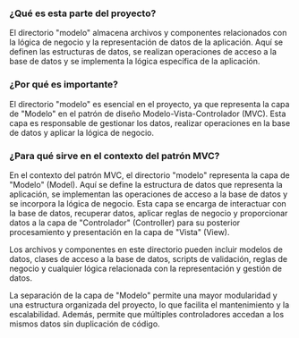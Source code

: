 ### ¿Qué es esta parte del proyecto?

El directorio "modelo" almacena archivos y componentes relacionados con la lógica de negocio y la representación de datos de la aplicación. Aquí se definen las estructuras de datos, se realizan operaciones de acceso a la base de datos y se implementa la lógica específica de la aplicación.

### ¿Por qué es importante?

El directorio "modelo" es esencial en el proyecto, ya que representa la capa de "Modelo" en el patrón de diseño Modelo-Vista-Controlador (MVC). Esta capa es responsable de gestionar los datos, realizar operaciones en la base de datos y aplicar la lógica de negocio.

### ¿Para qué sirve en el contexto del patrón MVC?

En el contexto del patrón MVC, el directorio "modelo" representa la capa de "Modelo" (Model). Aquí se define la estructura de datos que representa la aplicación, se implementan las operaciones de acceso a la base de datos y se incorpora la lógica de negocio. Esta capa se encarga de interactuar con la base de datos, recuperar datos, aplicar reglas de negocio y proporcionar datos a la capa de "Controlador" (Controller) para su posterior procesamiento y presentación en la capa de "Vista" (View).

Los archivos y componentes en este directorio pueden incluir modelos de datos, clases de acceso a la base de datos, scripts de validación, reglas de negocio y cualquier lógica relacionada con la representación y gestión de datos.

La separación de la capa de "Modelo" permite una mayor modularidad y una estructura organizada del proyecto, lo que facilita el mantenimiento y la escalabilidad. Además, permite que múltiples controladores accedan a los mismos datos sin duplicación de código.